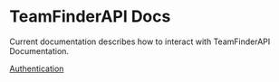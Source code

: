 # TeamFinderAPI Docs

Current documentation describes how to interact with TeamFinderAPI Documentation.


[Authentication](auth.md)